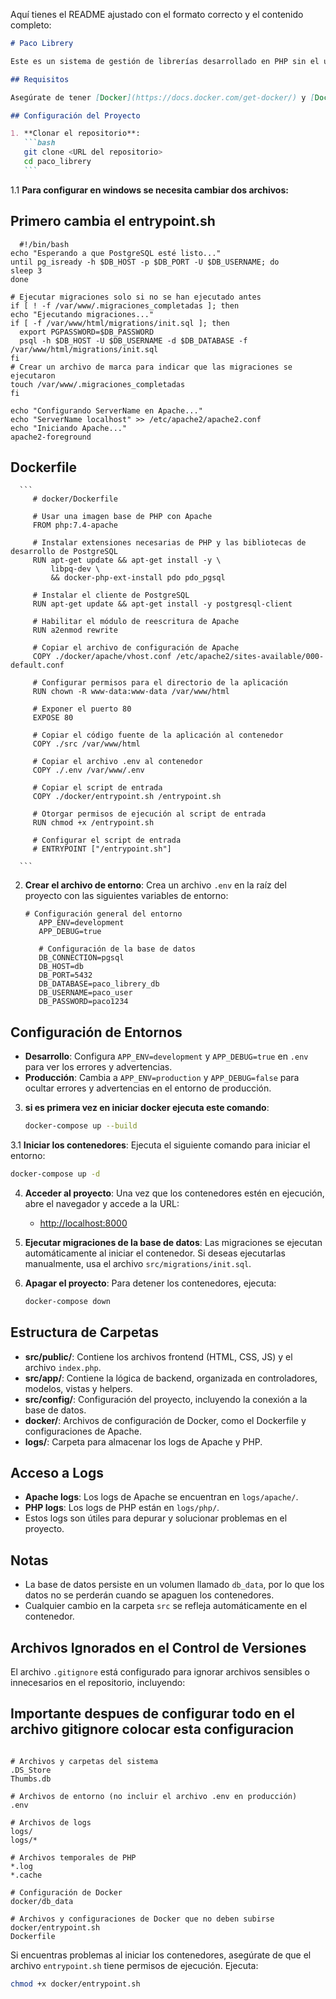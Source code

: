 Aquí tienes el README ajustado con el formato correcto y el contenido completo:

````markdown
# Paco Librery

Este es un sistema de gestión de librerías desarrollado en PHP sin el uso de frameworks. Utiliza Docker para manejar el entorno de desarrollo con Apache y PostgreSQL.

## Requisitos

Asegúrate de tener [Docker](https://docs.docker.com/get-docker/) y [Docker Compose](https://docs.docker.com/compose/install/) instalados en tu sistema.

## Configuración del Proyecto

1. **Clonar el repositorio**:
   ```bash
   git clone <URL del repositorio>
   cd paco_librery
   ```
````
1.1 **Para configurar en windows se necesita cambiar dos archivos:** 
   ## Primero cambia el entrypoint.sh
  ```
    #!/bin/bash
echo "Esperando a que PostgreSQL esté listo..."
until pg_isready -h $DB_HOST -p $DB_PORT -U $DB_USERNAME; do
  sleep 3
done

# Ejecutar migraciones solo si no se han ejecutado antes
if [ ! -f /var/www/.migraciones_completadas ]; then
  echo "Ejecutando migraciones..."
  if [ -f /var/www/html/migrations/init.sql ]; then
    export PGPASSWORD=$DB_PASSWORD
    psql -h $DB_HOST -U $DB_USERNAME -d $DB_DATABASE -f /var/www/html/migrations/init.sql
  fi
  # Crear un archivo de marca para indicar que las migraciones se ejecutaron
  touch /var/www/.migraciones_completadas
fi

echo "Configurando ServerName en Apache..."
echo "ServerName localhost" >> /etc/apache2/apache2.conf
echo "Iniciando Apache..."
apache2-foreground
  ```

   ## Dockerfile 
      ```
         # docker/Dockerfile

         # Usar una imagen base de PHP con Apache
         FROM php:7.4-apache
         
         # Instalar extensiones necesarias de PHP y las bibliotecas de desarrollo de PostgreSQL
         RUN apt-get update && apt-get install -y \
             libpq-dev \
             && docker-php-ext-install pdo pdo_pgsql
         
         # Instalar el cliente de PostgreSQL
         RUN apt-get update && apt-get install -y postgresql-client
         
         # Habilitar el módulo de reescritura de Apache
         RUN a2enmod rewrite
         
         # Copiar el archivo de configuración de Apache
         COPY ./docker/apache/vhost.conf /etc/apache2/sites-available/000-default.conf
         
         # Configurar permisos para el directorio de la aplicación
         RUN chown -R www-data:www-data /var/www/html
         
         # Exponer el puerto 80
         EXPOSE 80
         
         # Copiar el código fuente de la aplicación al contenedor
         COPY ./src /var/www/html
         
         # Copiar el archivo .env al contenedor
         COPY ./.env /var/www/.env
         
         # Copiar el script de entrada
         COPY ./docker/entrypoint.sh /entrypoint.sh
         
         # Otorgar permisos de ejecución al script de entrada
         RUN chmod +x /entrypoint.sh
         
         # Configurar el script de entrada
         # ENTRYPOINT ["/entrypoint.sh"]
      
      ```
2. **Crear el archivo de entorno**:
   Crea un archivo `.env` en la raíz del proyecto con las siguientes variables de entorno:

   ```env
   # Configuración general del entorno
      APP_ENV=development
      APP_DEBUG=true
      
      # Configuración de la base de datos
      DB_CONNECTION=pgsql
      DB_HOST=db
      DB_PORT=5432
      DB_DATABASE=paco_librery_db
      DB_USERNAME=paco_user
      DB_PASSWORD=paco1234
   ```

## Configuración de Entornos

- **Desarrollo**: Configura `APP_ENV=development` y `APP_DEBUG=true` en `.env` para ver los errores y advertencias.
- **Producción**: Cambia a `APP_ENV=production` y `APP_DEBUG=false` para ocultar errores y advertencias en el entorno de producción.
3. **si es primera vez en iniciar docker ejecuta este comando**:
   ```bash
   docker-compose up --build
   ```
3.1 **Iniciar los contenedores**:
   Ejecuta el siguiente comando para iniciar el entorno:

   ```bash
   docker-compose up -d
   ```

4. **Acceder al proyecto**:
   Una vez que los contenedores estén en ejecución, abre el navegador y accede a la URL:

   - [http://localhost:8000](http://localhost:8000)

5. **Ejecutar migraciones de la base de datos**:
   Las migraciones se ejecutan automáticamente al iniciar el contenedor. Si deseas ejecutarlas manualmente, usa el archivo `src/migrations/init.sql`.

6. **Apagar el proyecto**:
   Para detener los contenedores, ejecuta:
   ```bash
   docker-compose down
   ```

## Estructura de Carpetas

- **src/public/**: Contiene los archivos frontend (HTML, CSS, JS) y el archivo `index.php`.
- **src/app/**: Contiene la lógica de backend, organizada en controladores, modelos, vistas y helpers.
- **src/config/**: Configuración del proyecto, incluyendo la conexión a la base de datos.
- **docker/**: Archivos de configuración de Docker, como el Dockerfile y configuraciones de Apache.
- **logs/**: Carpeta para almacenar los logs de Apache y PHP.



## Acceso a Logs

- **Apache logs**: Los logs de Apache se encuentran en `logs/apache/`.
- **PHP logs**: Los logs de PHP están en `logs/php/`.
- Estos logs son útiles para depurar y solucionar problemas en el proyecto.

## Notas

- La base de datos persiste en un volumen llamado `db_data`, por lo que los datos no se perderán cuando se apaguen los contenedores.
- Cualquier cambio en la carpeta `src` se refleja automáticamente en el contenedor.

## Archivos Ignorados en el Control de Versiones

El archivo `.gitignore` está configurado para ignorar archivos sensibles o innecesarios en el repositorio, incluyendo:
## **Importante** despues de configurar todo en el archivo gitignore colocar esta configuracion
```

# Archivos y carpetas del sistema
.DS_Store
Thumbs.db

# Archivos de entorno (no incluir el archivo .env en producción)
.env

# Archivos de logs
logs/
logs/*

# Archivos temporales de PHP
*.log
*.cache

# Configuración de Docker
docker/db_data

# Archivos y configuraciones de Docker que no deben subirse
docker/entrypoint.sh
Dockerfile

```



Si encuentras problemas al iniciar los contenedores, asegúrate de que el archivo `entrypoint.sh` tiene permisos de ejecución. Ejecuta:
```bash
chmod +x docker/entrypoint.sh

